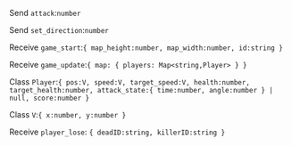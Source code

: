 Send `attack`:`number`

Send `set_direction`:`number`

Receive `game_start`:`{ map_height:number, map_width:number, id:string }`

Receive `game_update`:`{ map: { players: Map<string,Player> } }`

Class `Player`:`{ pos:V, speed:V, target_speed:V, health:number, target_health:number, attack_state:{ time:number, angle:number } | null, score:number }`

Class `V`:`{ x:number, y:number }`

Receive `player_lose`: `{ deadID:string, killerID:string }`